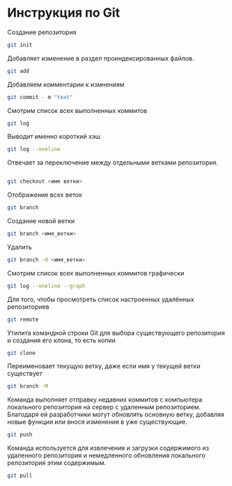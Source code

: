 # Инструкция по Git

Создание репозитория
```sh
git init
```
Добавляет изменение в раздел проиндексированных файлов.
```sh
git add
```
Добавляем комментарии к измнениям
```sh
git commit - m "text"
```
Смотрим список всех выполненных коммитов
```sh
git log
```
Выводит именно короткий хэш
```sh
git log --oneline
```
Отвечает за переключение между отдельными ветками репозитория.
```sh

git checkout <имя ветки>
```
Отображение всех веток
```sh
git branch
```
Создание новой ветки
```sh
git branch <имя_ветки>
```
Удалить
```sh
git branch -d <имя_ветки>
```
Смотрим список всех выполненных коммитов графически
```sh
git log --oneline --graph
```
Для того, чтобы просмотреть список настроенных удалённых репозиториев
```sh
git remote
```
Утилита командной строки Git для выбора существующего репозитория и создания его клона, то есть копии
```sh
git clone
```
Переименовает текущую ветку, даже если имя у текущей ветки существует
```sh
git branch -M
```
Команда выполняет отправку недавних коммитов c компьютера локального репозитория на сервер с удаленным репозиторием. Благодаря ей разработчики могут обновлять основную ветку, добавляя новые функции или внося изменения в уже существующие.
```sh
git push
```
Команда используется для извлечения и загрузки содержимого из удаленного репозитория и немедленного обновления локального репозитория этим содержимым. 
```sh
git pull
```